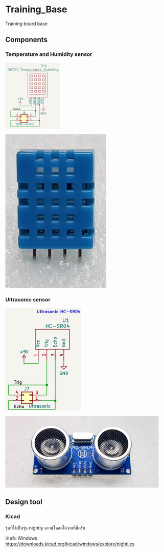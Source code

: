 # Training_Base
Training board base

## Components ##


### Temperature and Humidity sensor ###

![DHT22-sch](./Pictures/DHT22-sch.png) 

![DHT22-pic](./Pictures/DHT22-pic.jpg) 

### Ultrasonic sensor ###

![HC-SR04-sch](./Pictures/HC-SR04-sch.png) 

![HC-SR04-pic](./Pictures/HC-SR04-pic.jpg) 






## Design tool ##

### Kicad ### 
รุ่นที่ใช้เป็นรุ่น nightly ดาวน์โหลดได้จากที่นี่ครับ

สำหรับ Windows 
https://downloads.kicad.org/kicad/windows/explore/nightlies

